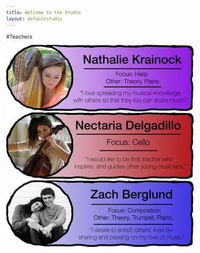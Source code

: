 ```yaml
---
title: Welcome to the Studio
layout: defaultstudio
---
```



#Teachers

<a href="/2015/02/20/nathalie/"><img src="/images/teacherimages/nathaliebio.png"  class="img-responsive"></a><a href="/2015/02/20/nicky/"><img src="/images/teacherimages/nickybio.png" class="img-responsive"></a><a href="/2015/02/20/zach/"><img src="/images/teacherimages/mybio.png" class="img-responsive"></a>
